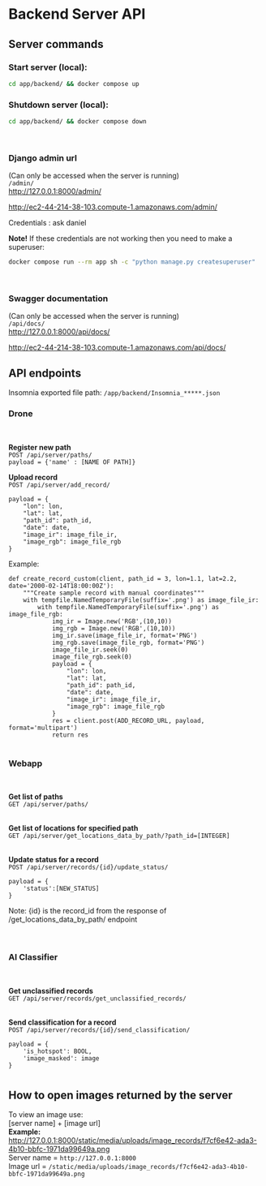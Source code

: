 # Backend Server API

## Server commands

### Start server (local):
```sh
cd app/backend/ && docker compose up
```

### Shutdown server (local):
```sh
cd app/backend/ && docker compose down
```

<br>  

### **Django admin url**
(Can only be accessed when the server is running)  
`/admin/`  
<http://127.0.0.1:8000/admin/>

<http://ec2-44-214-38-103.compute-1.amazonaws.com/admin/>

Credentials :  ask daniel

**Note!** If these credentials are not working then you need to make a superuser:  
```sh
docker compose run --rm app sh -c "python manage.py createsuperuser"
```

<br>  

### **Swagger documentation**  
(Can only be accessed when the server is running)  
`/api/docs/`  
<http://127.0.0.1:8000/api/docs/>

<http://ec2-44-214-38-103.compute-1.amazonaws.com/api/docs/>

## **API endpoints**
Insomnia exported file path:
`/app/backend/Insomnia_*****.json`

### **Drone**
<br>  

**Register new path**  
`POST ​/api​/server​/paths/`  
`payload = {'name' : [NAME OF PATH]}`
<br>

**Upload record**  
`POST /api/server/add_record/`
```
payload = {
    "lon": lon,
    "lat": lat,
    "path_id": path_id,
    "date": date,
    "image_ir": image_file_ir,
    "image_rgb": image_file_rgb
} 
```
Example:
```
def create_record_custom(client, path_id = 3, lon=1.1, lat=2.2, date='2000-02-14T18:00:00Z'):
    """Create sample record with manual coordinates"""
    with tempfile.NamedTemporaryFile(suffix='.png') as image_file_ir:
        with tempfile.NamedTemporaryFile(suffix='.png') as image_file_rgb:
            img_ir = Image.new('RGB',(10,10))
            img_rgb = Image.new('RGB',(10,10))
            img_ir.save(image_file_ir, format='PNG')
            img_rgb.save(image_file_rgb, format='PNG')
            image_file_ir.seek(0)
            image_file_rgb.seek(0)
            payload = {
                "lon": lon,
                "lat": lat,
                "path_id": path_id,
                "date": date,
                "image_ir": image_file_ir,
                "image_rgb": image_file_rgb
            }
            res = client.post(ADD_RECORD_URL, payload, format='multipart')
            return res
```
#
### **Webapp**
<br>

**Get list of paths**  
`GET ​/api​/server​/paths/`  
<br>

**Get list of locations for specified path**  
`GET /api/server/get_locations_data_by_path/?path_id=[INTEGER]`  
<br>

**Update status for a record**  
`POST /api/server/records/{id}/update_status/`  
```
payload = {
    'status':[NEW_STATUS]
}
```
Note: {id} is the record_id from the response of /get_locations_data_by_path/ endpoint  
<br>

#
### **AI Classifier**
<br>

**Get unclassified records**  
`GET /api/server/records/get_unclassified_records/`  
<br>

**Send classification for a record**  
`POST /api/server/records/{id}/send_classification/`  
```
payload = {
    'is_hotspot': BOOL,
    'image_masked': image
}  
```

#
## **How to open images returned by the server**
To view an image use:   
[server name] + [image url]  
**Example:**  
<http://127.0.0.1:8000/static/media/uploads/image_records/f7cf6e42-ada3-4b10-bbfc-1971da99649a.png>  
Server name = `http://127.0.0.1:8000`   
Image url   = `/static/media/uploads/image_records/f7cf6e42-ada3-4b10-bbfc-1971da99649a.png`   












